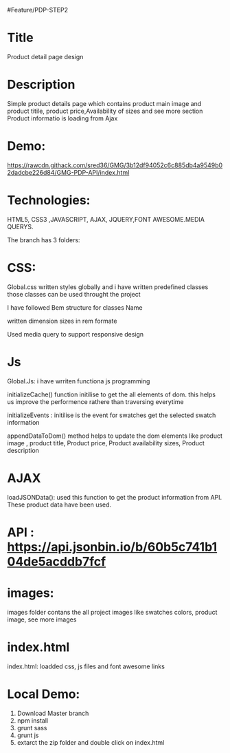 #Feature/PDP-STEP2

# Title
  Product detail page design

# Description
  Simple product details page which contains product main image and product titile, product price,Availability of sizes and see more section
   Product informatio is loading from Ajax

# Demo:
https://rawcdn.githack.com/sred36/GMG/3b12df94052c6c885db4a9549b02dadcbe226d84/GMG-PDP-API/index.html
  
# Technologies:

  HTML5, CSS3 ,JAVASCRIPT, AJAX, JQUERY,FONT AWESOME.MEDIA QUERYS.

The branch has 3 folders:

# CSS:
  
  Global.css  written styles globally and i have written predefined classes those classes can be used throught the project

  I have followed Bem structure for classes Name 

  written dimension sizes in rem formate

  Used media query to support responsive design

# Js

  Global.Js: i have wrriten functiona js programming

  initializeCache() function initilise to get the all elements of dom. this helps us improve the performence rathere than traversing everytime

  initializeEvents : initilise is the event for swatches get the selected swatch information 

   appendDataToDom() method helps to update the dom elements like product image , product title, Product price, Product availability sizes, Product description

# AJAX

  loadJSONData(): used this function to get the product information from API. These product data have been used.
  
# API : https://api.jsonbin.io/b/60b5c741b104de5acddb7fcf 

# images:

  images folder contans the all project images like swatches colors, product image, see more images

# index.html
  
  index.html: loadded css, js files and font awesome links

# Local Demo: 
    
  1) Download Master branch
  2) npm install
  3) grunt sass
  4) grunt js
  5) extarct the zip folder and double click on index.html


